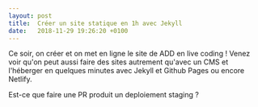 ```yaml
---
layout: post
title:  Créer un site statique en 1h avec Jekyll
date:   2018-11-29 19:26:20 +0100
---
```

Ce soir, on créer et on met en ligne le site de ADD en live coding !
Venez voir qu'on peut aussi faire des sites autrement qu'avec un CMS et l'héberger en quelques minutes avec Jekyll et Github Pages ou encore Netlify.

Est-ce que faire une PR produit un deploiement staging ?
